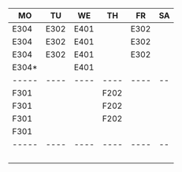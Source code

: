 |MO   |TU  |WE  |TH  |FR  |SA|
|-----|----|----|----|----|--|
|E304 |E302|E401|    |E302|  |
|E304 |E302|E401|    |E302|  |
|E304 |E302|E401|    |E302|  |
|E304*|    |E401|    |    |  |
|-----|----|----|----|----|--|
|F301 |    |    |F202|    |  |
|F301 |    |    |F202|    |  |
|F301 |    |    |F202|    |  |
|F301 |    |    |    |    |  |
|-----|----|----|----|----|--|
|     |    |    |    |    |  |
|     |    |    |    |    |  |
|     |    |    |    |    |  |
|     |    |    |    |    |  |
